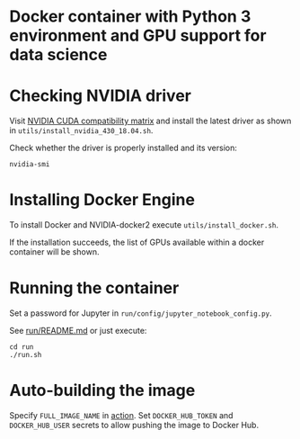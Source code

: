 # Docker container with Python 3 environment and GPU support for data science


# Checking NVIDIA driver
Visit [NVIDIA CUDA compatibility matrix](https://docs.nvidia.com/deeplearning/frameworks/support-matrix/index.html) and install the latest driver as shown in `utils/install_nvidia_430_18.04.sh`.

Check whether the driver is properly installed and its version:
```
nvidia-smi
```

# Installing Docker Engine
To install Docker and NVIDIA-docker2 execute `utils/install_docker.sh`.

If the installation succeeds, the list of GPUs available within a docker container will be shown.


# Running the container
Set a password for Jupyter in `run/config/jupyter_notebook_config.py`.

See [run/README.md](run/README.md) or just execute:
```
cd run
./run.sh
```

# Auto-building the image

Specify `FULL_IMAGE_NAME` in [action](.github/workflows/build-push.yml).
Set `DOCKER_HUB_TOKEN` and `DOCKER_HUB_USER` secrets to allow pushing the image to Docker Hub.
